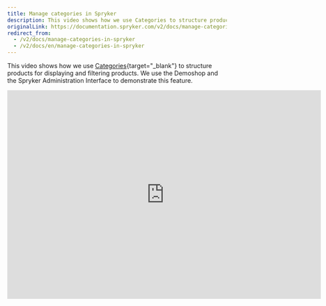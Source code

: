```yaml
---
title: Manage categories in Spryker
description: This video shows how we use Categories to structure products for displaying and filtering products.
originalLink: https://documentation.spryker.com/v2/docs/manage-categories-in-spryker
redirect_from:
  - /v2/docs/manage-categories-in-spryker
  - /v2/docs/en/manage-categories-in-spryker
---
```


This video shows how we use [Categories](https://documentation.spryker.com/v2/docs/category-management-201903){target="_blank"} to structure products for displaying and filtering products. We use the Demoshop and the Spryker Administration Interface to demonstrate this feature.

<iframe src="https://fast.wistia.net/embed/iframe/g3l3c7xt93" title="Category Management" allowtransparency="true" frameborder="0" scrolling="no" class="wistia_embed" name="wistia_embed" allowfullscreen="0" mozallowfullscreen="0" webkitallowfullscreen="0" oallowfullscreen="0" msallowfullscreen="0" width="720" height="480"></iframe>
